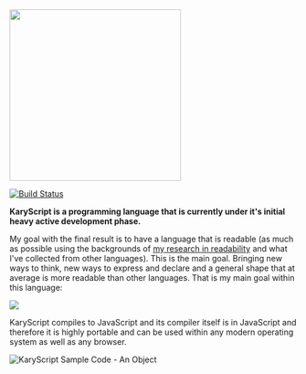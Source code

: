 
<img src="https://cloud.githubusercontent.com/assets/2157285/24836023/6be6f3f6-1d26-11e7-9c31-bd45209c417a.jpg" width="300">

[![Build Status](https://travis-ci.org/pmkary/karyscript.svg?branch=master)](https://travis-ci.org/pmkary/karyscript)

**KaryScript is a programming language that is currently under it's initial heavy active development phase.**

My goal with the final result is to have a language that is readable (as much as possible using the backgrounds of [my research in readability](http://kary.us/2017/05/16/my-journey-to-clean-code/) and what I've collected from other languages). This is the main goal. Bringing new ways to think, new ways to express and declare and a general shape that at average is more readable than other languages. That is my main goal within this language:

![](https://user-images.githubusercontent.com/2157285/34886804-85f5d0a8-f7d9-11e7-932b-7253407e3522.png)


KaryScript compiles to JavaScript and its compiler itself is in JavaScript and therefore it is highly portable and can be used within any modern operating system as well as any browser.

![KaryScript Sample Code - An Object](https://cloud.githubusercontent.com/assets/2157285/23722215/dcf199f6-0459-11e7-95bc-ca3ce17bac09.png)
